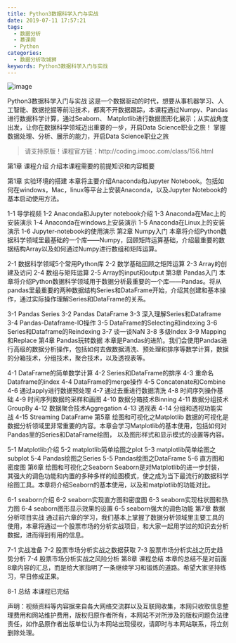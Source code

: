 ```yaml
---
title: Python3数据科学入门与实战
date: 2019-07-11 17:57:21
tags:
  - 数据分析
  - 慕课网
  - Python
categories:
  - 数据分析攻城狮
keywords: Python3数据科学入门与实战
---
```

![image](//szimg.mukewang.com/5a097bde00019ed605400300-360-202.jpg)

Python3数据科学入门与实战
这是一个数据驱动的时代，想要从事机器学习、人工智能、数据挖掘等前沿技术，都离不开数据跟踪，本课程通过Numpy、Pandas进行数据科学计算，通过Seaborn、 Matplotlib进行数据图形化展示；从实战角度出发，让你在数据科学领域迈出重要的一步，开启Data Science职业之旅！
掌握数据处理、分析、展示的能力，开启Data Science职业之旅

<!-- more -->
<blockquote class="blockquote-center">
请支持原版！课程官方链：http://coding.imooc.com/class/156.html</blockquote>
</blockquote>
第1章 课程介绍
介绍本课程需要的前提知识和内容概要

第1章 实验环境的搭建
本章将主要介绍Anaconda和Jupyter Notebook。包括如何在windows，Mac，linux等平台上安装Anaconda，以及Jupyter Notebook的基本启动使用方法。

1-1 导学视频
1-2 Anaconda和Jupyter notebook介绍
1-3 Anaconda在Mac上的安装演示
1-4 Anaconda在windows上安装演示
1-5 Anaconda在Linux上的安装演示
1-6 Jupyter-notebook的使用演示
第2章 Numpy入门
本章将介绍Python数据科学领域里最基础的一个库——Numpy，回顾矩阵运算基础，介绍最重要的数据结构Array以及如何通过Numpy进行数组和矩阵运算。

2-1 数据科学领域5个常用Python库
2-2 数学基础回顾之矩阵运算
2-3 Array的创建及访问
2-4 数组与矩阵运算
2-5 Array的input和output
第3章 Pandas入门
本章将介绍Python数据科学领域用于数据分析最重要的一个库——Pandas。将从pandas里最重要的两种数据结构Series和DataFrame开始，介绍其创建和基本操作，通过实际操作理解Series和DataFrame的关系。

3-1 Pandas Series
3-2 Pandas DataFrame
3-3 深入理解Series和Dataframe
3-4 Pandas-Dataframe-IO操作
3-5 DataFrame的Selecting和indexing
3-6 Series和Dataframe的Reindexing
3-7 谈一谈NaN
3-8 多级Index
3-9 Mapping和Replace
第4章 Pandas玩转数据
本章是Pandas的进阶。我们会使用Pandas进行高级的数据分析操作，包括如何去做数据清洗、预处理和排序等数学计算，数据的分箱技术，分组技术，聚合技术，以及透视表等。

4-1 DataFrame的简单数学计算
4-2 Series和DataFrame的排序
4-3 重命名Dataframe的index
4-4 DataFrame的merge操作
4-5 Concatenate和Combine
4-6 通过apply进行数据预处理
4-7 通过去重进行数据清洗
4-8 时间序列操作基础
4-9 时间序列数据的采样和画图
4-10 数据分箱技术Binning
4-11 数据分组技术GroupBy
4-12 数据聚合技术Aggregation
4-13 透视表
4-14 分组和透视功能实战
4-15 Streaming DataFrame
第5章 绘图和可视化之Matplotlib
数据的可视化是数据分析领域里非常重要的内容。本章会学习Matplotlib的基本使用，包括如何对Pandas里的Series和DataFrame绘图， 以及图形样式和显示模式的设置等内容。

5-1 Matplotlib介绍
5-2 matplotlib简单绘图之plot
5-3 matplotlib简单绘图之subplot
5-4 Pandas绘图之Series
5-5 Pandas绘图之DataFrame
5-6 直方图和密度图
第6章 绘图和可视化之Seaborn
Seaborn是对Matplotlib的进一步封装，其强大的调色功能和内置的多种多样的绘图模式，使之成为当下最流行的数据科学绘图工具。本章将介绍Seaborn的基本使用，以及和matplotlib的功能对比。

6-1 seaborn介绍
6-2 seaborn实现直方图和密度图
6-3 seaborn实现柱状图和热力图
6-4 seaborn图形显示效果的设置
6-5 seaborn强大的调色功能
第7章 数据分析项目实战
通过前六章的学习，我们基本上掌握了数据分析领域里主要工具的使用，本章将通过一个股票市场的分析实战项目，和大家一起用学过的知识去分析数据，进而得到有用的信息。

7-1 实战准备
7-2 股票市场分析实战之数据获取
7-3 股票市场分析实战之历史趋势分析
7-4 股票市场分析实战之风险分析
第8章 课程总结
本章的总结不是对前面8章内容的汇总，而是给大家指明了一条继续学习和锻炼的道路。希望大家坚持练习，早日修成正果。

8-1 总结
本课程已完结

<div class="post-copyright">
    <div class="post-copyright__author">
      <span class="post-copyright-meta">声明：视频资料等内容据来自各大网络交流群以及互联网收集，本网只收取信息整理费用和网站维护费用，版权归原作者所有，本网站不对所涉及的版权问题负法律责任，如作品原作者出版单位认为本网站出现侵权，请即时与本网站联系，将立刻删除处理。 </span>
    </div>
</div>

<blockquote class="blockquote-center">

</blockquote>
            
